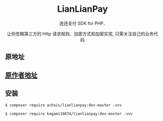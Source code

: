 <h1 align="center"> LianLianPay </h1>

<p align="center"> 连连支付 SDK for PHP..</p>

<p align="center"> 让你忽略第三方的 Http 请求规则、加密方式和加密实现, 只需关注自己的业务代码</p>

## 原地址
## [原作者地址](https://github.com/achais/lianlianpay)

## 安装

```shell
$ composer require achais/lianlianpay:dev-master -vvv
```

 
```shell
$ composer require kagami10074/lianlianpay:dev-master -vvv
```

